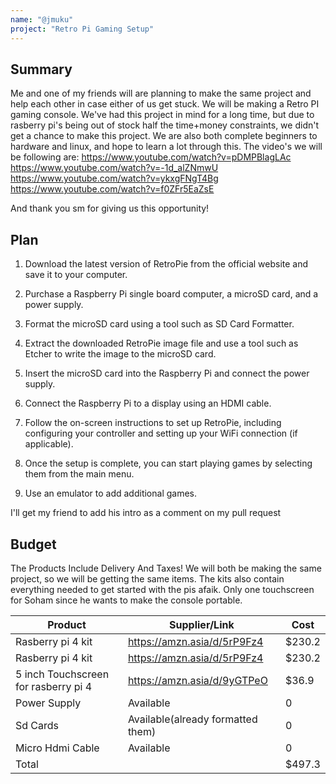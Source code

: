 ```yaml
---
name: "@jmuku"
project: "Retro Pi Gaming Setup"
---
```


## Summary
Me and one of my friends will are planning to make the same project and help each other in case either of us get stuck. We will be making a Retro PI gaming 
console. We've had this project in mind for a long time, but due to rasberry pi's being out of stock half the time+money constraints, we didn't get a chance to make this project. We are also both complete beginners to hardware and linux, and hope to learn a lot through this. The video's we will be following are:
https://www.youtube.com/watch?v=pDMPBlagLAc
https://www.youtube.com/watch?v=-1d_alZNmwU
https://www.youtube.com/watch?v=ykxgFNgT4Bg
https://www.youtube.com/watch?v=f0ZFr5EaZsE

And thank you sm for giving us this opportunity!

## Plan
1) Download the latest version of RetroPie from the official website and save it to your computer.

2) Purchase a Raspberry Pi single board computer, a microSD card, and a power supply.

3) Format the microSD card using a tool such as SD Card Formatter.

4) Extract the downloaded RetroPie image file and use a tool such as Etcher to write the image to the microSD card.

5) Insert the microSD card into the Raspberry Pi and connect the power supply.

6) Connect the Raspberry Pi to a display using an HDMI cable.

7) Follow the on-screen instructions to set up RetroPie, including configuring your controller and setting up your WiFi connection (if applicable).

8) Once the setup is complete, you can start playing games by selecting them from the main menu.

9) Use an emulator to add additional games.

I'll get my friend to add his intro as a comment on my pull request

## Budget
The Products Include Delivery And Taxes!
We will both be making the same project, so we will be getting the same items.
The kits also contain everything needed to get started with the pis afaik.
Only one touchscreen for Soham since he wants to make the console portable.

| Product         | Supplier/Link                         | Cost   |
| --------------- | ------------------------------------- | ------ |
| Rasberry pi 4 kit| https://amzn.asia/d/5rP9Fz4 | $230.2 |
| Rasberry pi 4 kit| https://amzn.asia/d/5rP9Fz4 | $230.2 |
| 5 inch Touchscreen for rasberry pi 4 | https://amzn.asia/d/9yGTPeO | $36.9 |
| Power Supply | Available | 0 |
| Sd Cards | Available(already formatted them) | 0 |
| Micro Hdmi Cable | Available | 0 |
| Total           |                                       | $497.3 |
